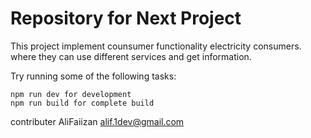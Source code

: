 # Repository for Next Project

This project implement counsumer functionality electricity consumers. where they can use different services and get information.

Try running some of the following tasks:

```shell
npm run dev for development 
npm run build for complete build

```
contributer 
AliFaiizan
alif.1dev@gmail.com